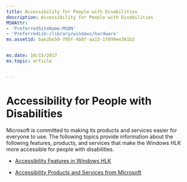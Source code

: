 ```yaml
---
title: Accessibility for People with Disabilities
description: Accessibility for People with Disabilities
MSHAttr:
- 'PreferredSiteName:MSDN'
- 'PreferredLib:/library/windows/hardware'
ms.assetid: bae2be59-705f-4b8f-aa15-1f899ee361b3


ms.date: 10/15/2017
ms.topic: article


---
```


# Accessibility for People with Disabilities


Microsoft is committed to making its products and services easier for everyone to use. The following topics provide information about the following features, products, and services that make the Windows HLK more accessible for people with disabilities.

-   [Accessibility Features in Windows HLK](accessibility-features-in-windows-hlk.md)

-   [Accessibility Products and Services from Microsoft](accessibility-products-and-services-from-microsoft.md)

 

 






